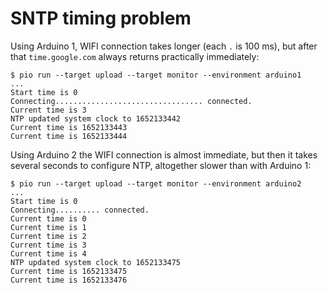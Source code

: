 # SNTP timing problem

Using Arduino 1, WIFI connection takes longer (each `.` is 100 ms), but after that `time.google.com` always returns practically immediately:

```text
$ pio run --target upload --target monitor --environment arduino1
...
Start time is 0
Connecting................................. connected.
Current time is 3
NTP updated system clock to 1652133442
Current time is 1652133443
Current time is 1652133444
```

Using Arduino 2 the WIFI connection is almost immediate, but then it takes several seconds to configure NTP, altogether slower than with Arduino 1:

```text
$ pio run --target upload --target monitor --environment arduino2
...
Start time is 0
Connecting.......... connected.
Current time is 0
Current time is 1
Current time is 2
Current time is 3
Current time is 4
NTP updated system clock to 1652133475
Current time is 1652133475
Current time is 1652133476
```
